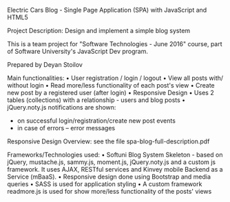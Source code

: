 Electric Cars Blog - Single Page Application (SPA) with JavaScript and HTML5

Project Description: Design and implement a simple blog system

This is a team project for "Software Technologies - June 2016" course, part of Software University's JavaScript Dev program.

Prepared by Deyan Stoilov

Main functionalities:
•	User registration / login / logout
•	View all posts with/ without login
•	Read more/less functionality of each post's view
•	Create new post by a registered user (after login)
•	Responsive Design
•	Uses 2 tables (collections) with a relationship - users and blog posts
•	jQuery.noty.js notifications are shown:
 - on successful login/registration/create new post events
 - in case of errors – error messages

Responsive Design Overview: see the file spa-blog-full-description.pdf

Frameworks/Technologies used:
•	Softuni Blog System Skeleton - based on jQuery, mustache.js, sammy.js, moment.js, jQuery.noty.js and a custom js framework. It uses AJAX, RESTful services and Kinvey mobile Backend as a Service (mBaaS).
•	Responsive design done using Bootstrap and media queries
•	SASS is used for application styling
•	A custom framework readmore.js is used for show more/less functionality of the posts' views
